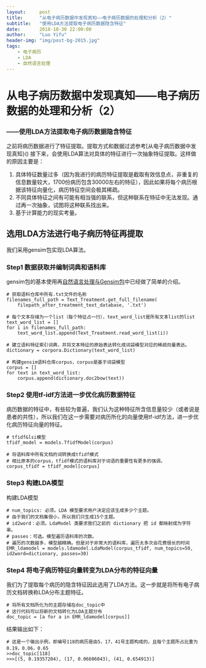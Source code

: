 ```yaml
---
layout:     post
title:      "从电子病历数据中发现真知——电子病历数据的处理和分析（2）"
subtitle:   "使用LDA方法提取电子病历数据隐含特征"
date:       2018-10-30 22:00:00
author:     "Luo Yifu"
header-img: "img/post-bg-2015.jpg"
tags:
    - 电子病历
    - LDA
    - 自然语言处理
---
```

# 从电子病历数据中发现真知——电子病历数据的处理和分析（2）
### ——使用LDA方法提取电子病历数据隐含特征
之前将病历数据进行了特征提取。提取方式和数据过滤参考[从电子病历数据中发现真知}()
接下来，会使用LDA算法对具体的特征进行一次抽象特征提取。这样做的原因主要是：
1. 具体特征数量过多（因为我进行的病历特征提取是截取有效信息点，非重复的信息数量较大，1700份病历包含30000左右的特征），因此如果将每个病历根据该特征向量化，病历特征空间会极其稀疏。
2. 不同具体特征之间有可能有相当强的联系，但这种联系在特征中无法发现。通过再一次抽象，试图将这种联系找出来。
3. 基于计算能力的现实考量。

## 选用LDA方法进行电子病历特征再提取
我们采用gensim包实现LDA算法。

### Step1 数据获取并编制词典和语料库
gensim包的基本使用再[自然语言处理与Gensim包]()中已经做了简单的介绍。

```
# 获取语料仓库中所有.txt文件的名称
filenames_full_path = Text_Treatment.get_full_filename(
    filepath_after_treatment_text_database, '.txt')

# 每个文本存储为一个list（每个特征占一行），text_word_list是所有文本list的list
text_word_list = []
for i in filenames_full_path:
    text_word_list.append(Text_Treatment.read_word_list(i))

# 建立语料特征索引词典，并将文本特征的原始表达转化成词袋模型对应的稀疏向量表达。
dictionary = corpora.Dictionary(text_word_list)

# 构建gensim语料仓库corpus，corpus是基于词袋模型
corpus = []
for text in text_word_list:
    corpus.append(dictionary.doc2bow(text))
```

### Step2 使用tf-idf方法进一步优化病历数据特征
病历数据的特征中，有些较为普遍，我们认为这种特征所含信息量较少（或者说是患者的共性），所以我们在这一步需要对病历所化的向量使用tf-idf方法，进一步优化病历特征向量的特征。

```
# tfidf&lsi模型
tfidf_model = models.TfidfModel(corpus)

# 将语料库中所有文档的词转换成tfidf模式
# 相比原本的corpus，tfidf模式的语料库对于词语的重要性有更多的强调。 
corpus_tfidf = tfidf_model[corpus]
```

### Step3 构建LDA模型
构建LDA模型

```
# num_topics: 必须。LDA 模型要求用户决定应该生成多少个主题。
# 由于我们的文档集很小，所以我们只生成15个主题。
# id2word：必须。LdaModel 类要求我们之前的 dictionary 把 id 都映射成为字符串。
# passes：可选。模型遍历语料库的次数。
# 遍历的次数越多，模型越精确。但是对于非常大的语料库，遍历太多次会花费很长的时间
EMR_ldamodel = models.ldamodel.LdaModel(corpus_tfidf, num_topics=50, id2word=dictionary, passes=30)
```

### Step4 将电子病历特征向量转变为LDA分布的特征向量
我们为了提取每个病历的隐含特征因此选用了LDA方法。这一步就是将所有电子病历文档转换称LDA分布主题特征。

```
# 将所有文档所化为的主题存储在doc_topic中
# 这行代码可以将新的文档转化为LDA主题分布
doc_topic = [a for a in EMR_ldamodel[corpus]]
```
结果输出如下：
```
# 这是一个输出示例，即编号118的病历是由5，17，41号主题构成的，且每个主题所占比重为0.19，0.06，0.65
>>doc_topic[118]
>>>[(5, 0.19357204), (17, 0.06606043), (41, 0.654913)]
```

